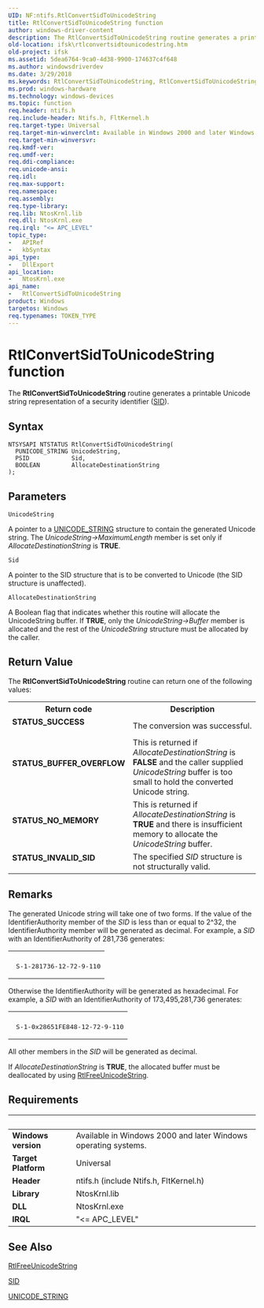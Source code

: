 ```yaml
---
UID: NF:ntifs.RtlConvertSidToUnicodeString
title: RtlConvertSidToUnicodeString function
author: windows-driver-content
description: The RtlConvertSidToUnicodeString routine generates a printable Unicode string representation of a security identifier (SID).
old-location: ifsk\rtlconvertsidtounicodestring.htm
old-project: ifsk
ms.assetid: 5dea6764-9ca0-4d38-9900-174637c4f648
ms.author: windowsdriverdev
ms.date: 3/29/2018
ms.keywords: RtlConvertSidToUnicodeString, RtlConvertSidToUnicodeString routine [Installable File System Drivers], ifsk.rtlconvertsidtounicodestring, ntifs/RtlConvertSidToUnicodeString, rtlref_4b2b8867-c248-49e9-9b38-de3f9449a504.xml
ms.prod: windows-hardware
ms.technology: windows-devices
ms.topic: function
req.header: ntifs.h
req.include-header: Ntifs.h, FltKernel.h
req.target-type: Universal
req.target-min-winverclnt: Available in Windows 2000 and later Windows operating systems.
req.target-min-winversvr: 
req.kmdf-ver: 
req.umdf-ver: 
req.ddi-compliance: 
req.unicode-ansi: 
req.idl: 
req.max-support: 
req.namespace: 
req.assembly: 
req.type-library: 
req.lib: NtosKrnl.lib
req.dll: NtosKrnl.exe
req.irql: "<= APC_LEVEL"
topic_type:
-	APIRef
-	kbSyntax
api_type:
-	DllExport
api_location:
-	NtosKrnl.exe
api_name:
-	RtlConvertSidToUnicodeString
product: Windows
targetos: Windows
req.typenames: TOKEN_TYPE
---
```



# RtlConvertSidToUnicodeString function
The <b>RtlConvertSidToUnicodeString</b> routine generates a printable Unicode string representation of a security identifier (<a href="https://msdn.microsoft.com/library/windows/hardware/ff556740">SID</a>).

## Syntax

```
NTSYSAPI NTSTATUS RtlConvertSidToUnicodeString(
  PUNICODE_STRING UnicodeString,
  PSID            Sid,
  BOOLEAN         AllocateDestinationString
);
```

## Parameters

`UnicodeString`

A pointer to a <a href="https://msdn.microsoft.com/library/windows/hardware/ff564879">UNICODE_STRING</a> structure to contain the generated Unicode string.  The <i>UnicodeString-&gt;MaximumLength</i> member is set only if <i>AllocateDestinationString</i> is <b>TRUE</b>.

`Sid`

A pointer to the SID structure that is to be converted to Unicode (the SID structure is unaffected).

`AllocateDestinationString`

A Boolean flag that indicates whether this routine will allocate the UnicodeString buffer. If <b>TRUE</b>, only the <i>UnicodeString-&gt;Buffer</i> member is allocated and the rest of the <i>UnicodeString</i> structure must be allocated by the caller.


## Return Value

The <b>RtlConvertSidToUnicodeString</b> routine can return one of the following values:

<table>
<tr>
<th>Return code</th>
<th>Description</th>
</tr>
<tr>
<td width="40%">
<dl>
<dt><b>STATUS_SUCCESS </b></dt>
</dl>
</td>
<td width="60%">
The conversion was successful. 

</td>
</tr>
<tr>
<td width="40%">
<dl>
<dt><b>STATUS_BUFFER_OVERFLOW </b></dt>
</dl>
</td>
<td width="60%">
This is returned if <i>AllocateDestinationString</i> is <b>FALSE</b> and the caller supplied <i>UnicodeString</i> buffer is too small to hold the converted Unicode string. 

</td>
</tr>
<tr>
<td width="40%">
<dl>
<dt><b>STATUS_NO_MEMORY </b></dt>
</dl>
</td>
<td width="60%">
This is returned if <i>AllocateDestinationString</i> is <b>TRUE</b> and there is insufficient memory to allocate the <i>UnicodeString</i> buffer. 

</td>
</tr>
<tr>
<td width="40%">
<dl>
<dt><b>STATUS_INVALID_SID </b></dt>
</dl>
</td>
<td width="60%">
The specified <i>SID</i> structure is not structurally valid. 

</td>
</tr>
</table>

## Remarks

The generated Unicode string will take one of two forms.  If the value of the IdentifierAuthority member of the <i>SID</i> is less than or equal to 2^32, the IdentifierAuthority member will be generated as decimal. For example, a <i>SID</i> with an IdentifierAuthority of 281,736 generates:

<div class="code"><span codelanguage=""><table>
<tr>
<th></th>
</tr>
<tr>
<td>
<pre> S-1-281736-12-72-9-110</pre>
</td>
</tr>
</table></span></div>
Otherwise the IdentifierAuthority will be generated as hexadecimal. For example, a <i>SID</i> with an IdentifierAuthority of 173,495,281,736 generates:

<div class="code"><span codelanguage=""><table>
<tr>
<th></th>
</tr>
<tr>
<td>
<pre> S-1-0x28651FE848-12-72-9-110</pre>
</td>
</tr>
</table></span></div>
All other members in the <i>SID</i> will be generated as decimal.

If <i>AllocateDestinationString</i> is <b>TRUE</b>, the allocated buffer must be deallocated by using <a href="https://msdn.microsoft.com/library/windows/hardware/ff561903">RtlFreeUnicodeString</a>.

## Requirements
| &nbsp; | &nbsp; |
| ---- |:---- |
| **Windows version** | Available in Windows 2000 and later Windows operating systems.  |
| **Target Platform** | Universal |
| **Header** | ntifs.h (include Ntifs.h, FltKernel.h) |
| **Library** | NtosKrnl.lib |
| **DLL** | NtosKrnl.exe |
| **IRQL** | "<= APC_LEVEL" |

## See Also

<a href="https://msdn.microsoft.com/library/windows/hardware/ff561903">RtlFreeUnicodeString</a>



<a href="https://msdn.microsoft.com/library/windows/hardware/ff556740">SID</a>



<a href="https://msdn.microsoft.com/library/windows/hardware/ff564879">UNICODE_STRING</a>